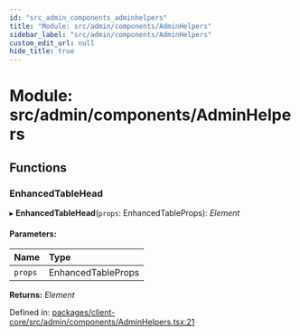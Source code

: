 ```yaml
---
id: "src_admin_components_adminhelpers"
title: "Module: src/admin/components/AdminHelpers"
sidebar_label: "src/admin/components/AdminHelpers"
custom_edit_url: null
hide_title: true
---
```


# Module: src/admin/components/AdminHelpers

## Functions

### EnhancedTableHead

▸ **EnhancedTableHead**(`props`: EnhancedTableProps): *Element*

#### Parameters:

Name | Type |
:------ | :------ |
`props` | EnhancedTableProps |

**Returns:** *Element*

Defined in: [packages/client-core/src/admin/components/AdminHelpers.tsx:21](https://github.com/xr3ngine/xr3ngine/blob/65dfcf39a/packages/client-core/src/admin/components/AdminHelpers.tsx#L21)
